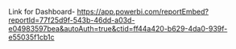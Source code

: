 Link for Dashboard- https://app.powerbi.com/reportEmbed?reportId=77f25d9f-543b-46dd-a03d-e04983597bea&autoAuth=true&ctid=ff44a420-b629-4da0-939f-e55035f1cb1c
